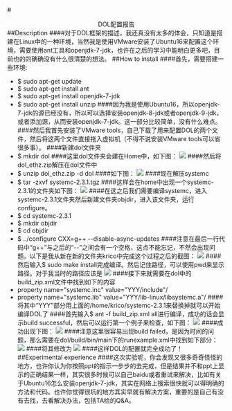 #<center>DOL配置报告</center>
##Description
####对于DOL框架的描述，我还真没有太多的体会，只知道是搭建在Linux中的一种环境，当然我是使用VMware安装了Ubuntu16来配置这个环境，需要使用ant工具和openjdk-7-jdk，也许在之后的学习中能明白更多吧，目前也的的确确没有什么很清楚的想法。
##How to install
####首先，需要搭建一些环境:
* $ sudo apt-get update
* $ sudo apt-get install ant
* $ sudo apt-get install openjdk-7-jdk
* $ sudo apt-get install unzip
####因为我是使用Ubuntu16，所以openjdk-7-jdk的源已经没有，所以可以选择安装openjdk-8-jdk或者openjdk-9-jdk，或者添加源，从而安装openjdk-7-jdk。这一部分比较简单，没有什么难点。
####然后我首先安装了VMware tools，自己下载了用来配置DOL的两个文件，然后将这两个文件直接拖入虚拟机（不得不说安装VMware tools可以省很多事）。
####新建dol文件夹
* $ mkdir dol
####这里dol文件夹会建在Home中，如下图：
![](https://cl.ly/1p0S1l0X2J2G/1.png)
####然后将dol_ethz.zip解压在dol文件中
* $ unzip dol_ethz.zip -d dol
####如下图：
![](https://cl.ly/3l0U3Q46303R/2.png)
####现在解压systemc
* $ tar -zxvf systemc-2.3.1.tgz
####这样会在home中出现一个systemc-2.3.1的文件夹如下图：
![](https://cl.ly/01300T0Z3R3l/3.png)
####在这之后我们需要编译systemc，进入systemc-2.3.1文件夹然后新建文件夹objdir，进入该文件夹，运行configure。
* $ cd systemc-2.3.1
* $ mkdir objdir
* $ cd objdir
* $ ../configure CXX=g++ --disable-async-updates
####注意在最后一行代码中“g++”与之后的“--”之间会有一个空格，这点不能忘记，不然会出现问题。以下是我从新在新的文件夹krico中完成这个过程之后的截图：
![](https://cl.ly/383l0q3a3K3t/4.png)
####然后输入$ sudo make install完成编译。然后记住路径，可以使用pwd来显示路径。对于我当时的路径应该是
![](https://cl.ly/2G0u2c151B3F/5.png)
####接下来就需要在dol中的build_zip.xml文件中找到如下的内容
* property name="systemc.inc" value="YYY/include"/
* property name="systemc.lib" value="YYY/lib-linux/libsystemc.a"/
####将其中“YYY”部分用上面的/home/krico/systemc-2.3.1来替换掉就可以开始编译DOL了
####首先输入$ ant -f build_zip.xml all进行编译，成功的话会显示build successful，然后可以运行第一个例子来检查，如下图：
![](https://cl.ly/1W0E25233D3L/7.png)
####成功出现下图：
![](https://cl.ly/0S1Y2l232z0B/6.png)
####注意这里很容易出现build failed，是因为时间的问题，那么需要在dol/build/bin/main下的runexample.xml中找到如下部分：
![](https://cl.ly/020b3f473F0c/8.png)
####将其修改为
![](https://cl.ly/1F3R3O3N1X1b/9.png)
####这样DOL的配置就完全成功了！
##Experimental experience
####这次实验呢，你会发现又很多奇奇怪怪的地方，也许你认为你按照ppt的指示一步步的去完成，但是结果并不和ppt上显示的正确结果一样，其实很多时候可以自己baidu或者重试来解决，比如有关于Ubuntu16怎么安装openjdk-7-jdk，其实在网络上搜索很快就可以得明确的方法和代码。也许你觉得很坑的地方其实早就有解决方案，重要的是自己有没有去找，去看解决办法，包括TA给的Q&A。
